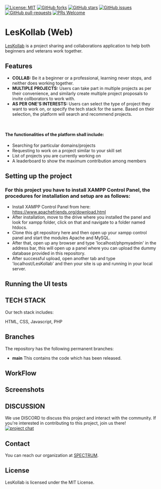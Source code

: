 [![License: MIT](https://img.shields.io/badge/License-MIT-yellow.svg)](https://opensource.org/licenses/MIT)
[![GitHub forks](https://img.shields.io/github/forks/Spectrum-CETB/LesKollab?style=social)](https://github.com/Spectrum-CETB/LesKollab/network/members)
[![GitHub stars](https://img.shields.io/github/stars/Spectrum-CETB/LesKollab?style=social)](https://github.com/Spectrum-CETB/LesKollab/stargazers)
[![GitHub issues](https://img.shields.io/github/issues/Spectrum-CETB/LesKollab.svg)](https://gitHub.com/Naereen/Spectrum-CETB/LesKollab/issues/)
[![GitHub pull-requests](https://img.shields.io/github/issues-pr/Spectrum-CETB/LesKollab.svg)](https://GitHub.com/Spectrum-CETB/LesKollab/pull/)
[![PRs Welcome](https://img.shields.io/badge/PRs-welcome-brightgreen.svg?style=flat-square)](http://makeapullrequest.com)


# LesKollab (Web)

[LesKollab](https://github.com/Spectrum-CETB/LesKollab/) is a project sharing and collaborations application to help both beginners and veterans work together.

## Features

* **COLLAB:** Be it a beginner or a professional, learning never stops, and neither does working together.
* **MULTIPLE PROJECTS:** Users can take part in multiple projects as per their convenience, and similarly create multiple project proposals to invite collborators to work with.
* **AS PER ONE'S INTERESTS:** Users can select the type of project they want to work on, or specify the tech stack for the same. Based on their selection, the platform will search and recommend projects.

<br/>
<h4>The functionalities of the platform shall include: </h4>
<ul>
<li>Searching for particular domains/projects</li>
<li>Requesting to work on a project similar to your skill set</li>
<li>List of projects you are currently working on</li>
<li>A leaderboard to show the maximum contribution among members</li>
</ul>
  
## Setting up the project

### For this project you have to install XAMPP Control Panel, the procedures for installation and setup are as follows:

* Install XAMPP Control Panel from here: https://www.apachefriends.org/download.html
* After installation, move to the drive where you installed the panel and look for xampp folder, click on that and navigate to a folder named htdocs. 
* Clone this git repository here and then open up your xampp control panel and start the modules Apache and MySQL.
* After that, open up any browser and type 'localhost/phpmyadmin' in the address bar, this will open up a panel where you can upload the dummy database provided in this repository.
* After successful upload, open another tab and type 'localhost/LesKollab' and then your site is up and running in your local server.

## Running the UI tests



## TECH STACK

Our tech stack includes:

HTML, CSS, Javascript, PHP


## Branches

The repository has the following permanent branches:

 * **main** This contains the code which has been released.

## WorkFlow




## Screenshots




## DISCUSSION

We use DISCORD to discuss this project and interact with the community. If you're interested in contributing to this project, join us there!
<br/>
[![project chat](https://img.shields.io/badge/Discord-7289DA?style=for-the-badge&logo=discord&logoColor=white)](https://discord.gg/CjXEenvU)

## Contact

You can reach our organization at [SPECTRUM](https://spectrumcet.com/).

## License

LesKollab is licensed under the MIT License. 
